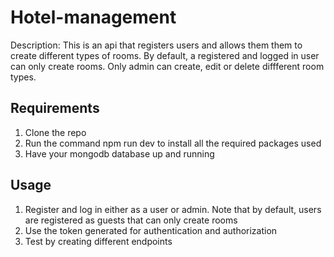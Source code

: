 # Hotel-management

Description: This is an api that registers users and allows them them to create different types of rooms. By default, a registered and logged in user can only create rooms. Only admin can create, edit or delete diffferent room types.

## Requirements

1. Clone the repo
2. Run the command npm run dev to install all the required packages used
3. Have your mongodb database up and running

## Usage

1. Register and log in either as a user or admin. Note that by default, users are registered as guests that can only create rooms
2. Use the token generated for authentication and authorization
3. Test by creating different endpoints
